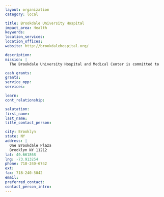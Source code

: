 ```yaml
---
layout: organization
category: local

title: Brookdale University Hospital
impact_area: Health
keywords: 
location_services: 
location_offices: 
website: http://brookdalehospital.org/

description: 
mission: |
  The Brookdale University Hospital and Medical Center is committed to being the focus of a healthy community, stressing the organization's values of caring and respect for everyone

cash_grants: 
grants: 
service_opp: 
services: 

learn: 
cont_relationship: 

salutation: 
first_name: 
last_name: 
title_contact_person: 

city: Brooklyn
state: NY
address: |
  One Brookdale Plaza    
  Brooklyn NY 11212
lat: 40.661868
lng: -73.913254
phone: 718-240-6742
ext: 
fax: 718-240-5042
email: 
preferred_contact: 
contact_person_intro: 
---
```

